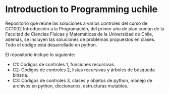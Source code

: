 # Introduction to Programming uchile
Repositorio que reúne las soluciones a varios controles del curso de CC1002 Introducción a la  Programación, del primer año de plan común de la Facultad de Ciencias Físicas y Matemáticas de la Universidad de Chile, además, se incluyen las soluciones de problemas propuestos en clases. Todo el código está desarrollado en python.

El repositorio incluye lo siguiente:

- C1: Códigos de controles 1, funciones recursivas.
- C2: Códigos de controles 2, listas recursivas y árboles de búsqueda binaria.
- C3: Códigos de controles 3, clases y objetos de python, manejo de archivos en python, diccionarios, estructuras mutables.
